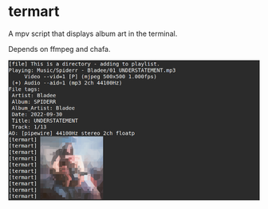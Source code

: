 # termart
A mpv script that displays album art in the terminal.

Depends on ffmpeg and chafa.

![Screenshot of terminal with album art](termart.png)

